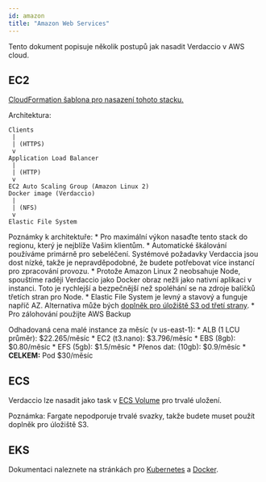 ```yaml
---
id: amazon
title: "Amazon Web Services"
---
```


Tento dokument popisuje několik postupů jak nasadit Verdaccio v AWS cloud.

## EC2

[CloudFormation šablona pro nasazení tohoto stacku.](https://github.com/verdaccio/verdaccio/blob/master/contrib/aws/cloudformation-ec2-efs.yaml)

Architektura:

    Clients
     |
     | (HTTPS)
     v
    Application Load Balancer
     |
     | (HTTP)
     v
    EC2 Auto Scaling Group (Amazon Linux 2)
    Docker image (Verdaccio)
     |
     | (NFS)
     v
    Elastic File System
    

Poznámky k architektuře: * Pro maximální výkon nasaďte tento stack do regionu, který je nejblíže Vašim klientům. * Automatické škálování používáme primárně pro sebeléčení. Systémové požadavky Verdaccia jsou dost nízké, takže je nepravděpodobné, že budete potřebovat více instancí pro zpracování provozu. * Protože Amazon Linux 2 neobsahuje Node, spouštíme raději Verdaccio jako Docker obraz nežli jako nativní aplikaci v instanci. Toto je rychlejší a bezpečnější než spoléhání se na zdroje balíčků třetích stran pro Node. * Elastic File System je levný a stavový a funguje napříč AZ. Alternativa může bých [doplněk pro úložiště S3 od třetí strany](https://github.com/remitly/verdaccio-s3-storage). * Pro zálohování použijte AWS Backup

Odhadovaná cena malé instance za měsíc (v us-east-1): * ALB (1 LCU průměr): $22.265/měsíc * EC2 (t3.nano): $3.796/měsíc * EBS (8gb): $0.80/měsíc * EFS (5gb): $1.5/měsíc * Přenos dat: (10gb): $0.9/měsíc * **CELKEM:** Pod $30/měsíc

## ECS

Verdaccio lze nasadit jako task v [ECS Volume](https://docs.aws.amazon.com/AmazonECS/latest/developerguide/using_data_volumes.html) pro trvalé uložení.

Poznámka: Fargate nepodporuje trvalé svazky, takže budete muset použít doplněk pro úložiště S3.

## EKS

Dokumentaci naleznete na stránkách pro [Kubernetes](kubernetes) a [Docker](docker).